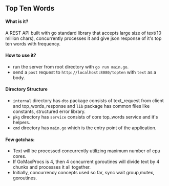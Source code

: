 ## Top Ten Words

#### What is it?

A REST API built with go standard library that accepts large size of text(10 million chars), concurrently processes it and give json response of it's top ten words with frequency.

#### How to use it?

* run the server from root directory with `go run main.go`.
* send a `post` request to `http://localhost:8080/topten` with `text` as a body.


#### Directory Structure

* `internal` directory has `dto` package consists of text_request from client and top_words_response  and `lib` package has common files like constants, structured error library.
* `pkg` directory has `service` consists of core top_words service and it's helpers.
* `cmd` directory has `main.go` which is the entry point of the application.

#### Few gotchas:

* Text will be processed concurrently utilizing maximum number of cpu cores.
* If GoMaxProcs is 4, then 4 concurrent goroutines will divide text by 4 chunks and processes it all together.
* Initially, concurrency concepts used so far, sync wait group,mutex, goroutines.
